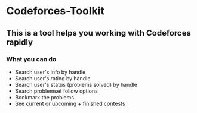 # Codeforces-Toolkit

## This is a tool helps you working with Codeforces rapidly

### What you can do

-   Search user's info by handle
-   Search user's rating by handle
-   Search user's status (problems solved) by handle
-   Search problemset follow options
-   Bookmark the problems
-   See current or upcoming + finished contests
